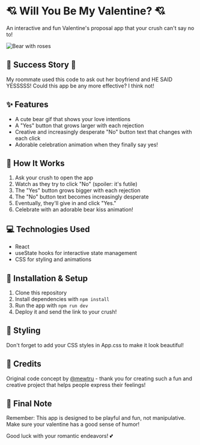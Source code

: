 # 💘 Will You Be My Valentine? 💘

An interactive and fun Valentine's proposal app that your crush can't say no to! 

![Bear with roses](https://gifdb.com/images/high/cute-love-bear-roses-ou7zho5oosxnpo6k.gif)

## 🎉 Success Story 🎉

My roommate used this code to ask out her boyfriend and HE SAID YESSSSS! Could this app be any more effective? I think not! 

## ✨ Features

- A cute bear gif that shows your love intentions
- A "Yes" button that grows larger with each rejection
- Creative and increasingly desperate "No" button text that changes with each click
- Adorable celebration animation when they finally say yes!

## 🚀 How It Works

1. Ask your crush to open the app
2. Watch as they try to click "No" (spoiler: it's futile)
3. The "Yes" button grows bigger with each rejection
4. The "No" button text becomes increasingly desperate
5. Eventually, they'll give in and click "Yes."
6. Celebrate with an adorable bear kiss animation!

## 💻 Technologies Used

- React
- useState hooks for interactive state management
- CSS for styling and animations

## 🔧 Installation & Setup

1. Clone this repository
2. Install dependencies with `npm install`
3. Run the app with `npm run dev`
4. Deploy it and send the link to your crush!

## 🎨 Styling

Don't forget to add your CSS styles in App.css to make it look beautiful!

## 👏 Credits

Original code concept by [@mewtru](https://github.com/mewtru) - thank you for creating such a fun and creative project that helps people express their feelings!

## 💌 Final Note

Remember: This app is designed to be playful and fun, not manipulative. Make sure your valentine has a good sense of humor! 

Good luck with your romantic endeavors! 💕
